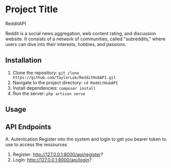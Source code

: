 # Project Title

RedditAPI

Reddit is a social news aggregation, web content rating, and discussion website. It consists of a network of communities, called "subreddits," where users can dive into their interests, hobbies, and passions.

## Installation

1. Clone the repository: `git clone https://github.com/TaylorLok/RedditHubAPI.git`
2. Navigate to the project directory: `cd RedditHubAPI`
3. Install dependencies: `composer install`
4. Run the server: `php artisan serve`

## Usage

## API Endpoints

A. Autentcation
Register into the system and login to get you bearer token to use to access the ressources

1. Register: http://127.0.0.1:8000/api/register?
2. Login: http://127.0.0.1:8000/api/login?
